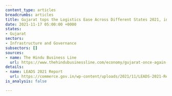 ```yaml
---
content_type: articles
breadcrumbs: articles
title: Gujarat tops the Logistics Ease Across Different States 2021, index
date: 2021-11-17 05:00:00 +0000
states:
- Gujarat
sectors:
- Infrastructure and Governance
subsectors: []
sources:
- name: The Hindu Business Line
  url: https://www.thehindubusinessline.com/economy/gujarat-once-again-tops-logistics-efficiency-index-of-states/article37381396.ece
details:
- name: LEADS 2021 Report
  url: https://commerce.gov.in/wp-content/uploads/2021/11/LEADS-2021-Report_Final.pdf
is_analysis: false

---
```

